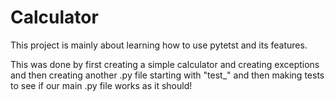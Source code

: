 # Calculator

This project is mainly about learning how to use pytetst and its features. 

This was done by first creating a simple calculator and creating exceptions and then creating another .py file starting with "test_" and then making tests to see if our main .py file works as it should!
